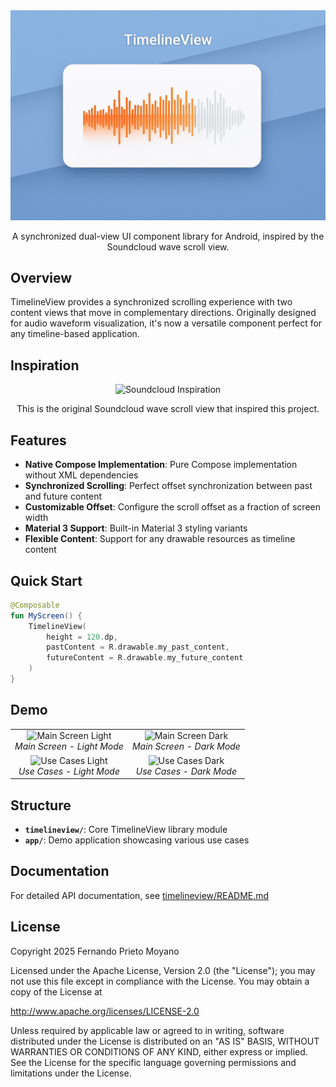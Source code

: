 <div align="center">
  <img src="art/banner-readme.jpg" alt="TimelineView Banner"/>
  
  A synchronized dual-view UI component library for Android, inspired by the Soundcloud wave scroll view.
</div>

## Overview

TimelineView provides a synchronized scrolling experience with two content views that move in complementary directions. Originally designed for audio waveform visualization, it's now a versatile component perfect for any timeline-based application.

## Inspiration

<div align="center">
  <img src="art/inspo.gif" alt="Soundcloud Inspiration" width="250"/>
  
  This is the original Soundcloud wave scroll view that inspired this project.
</div>

## Features

- **Native Compose Implementation**: Pure Compose implementation without XML dependencies
- **Synchronized Scrolling**: Perfect offset synchronization between past and future content
- **Customizable Offset**: Configure the scroll offset as a fraction of screen width
- **Material 3 Support**: Built-in Material 3 styling variants
- **Flexible Content**: Support for any drawable resources as timeline content

## Quick Start

```kotlin
@Composable
fun MyScreen() {
    TimelineView(
        height = 120.dp,
        pastContent = R.drawable.my_past_content,
        futureContent = R.drawable.my_future_content
    )
}
```

## Demo

<table>
  <tr>
    <td align="center">
      <img src="art/main_screen_light.gif" alt="Main Screen Light" width="300"/>
      <br>
      <em>Main Screen - Light Mode</em>
    </td>
    <td align="center">
      <img src="art/main_screen_dark.gif" alt="Main Screen Dark" width="300"/>
      <br>
      <em>Main Screen - Dark Mode</em>
    </td>
  </tr>
  <tr>
    <td align="center">
      <img src="art/usecases_light.gif" alt="Use Cases Light" width="300"/>
      <br>
      <em>Use Cases - Light Mode</em>
    </td>
    <td align="center">
      <img src="art/usecases_dark.gif" alt="Use Cases Dark" width="300"/>
      <br>
      <em>Use Cases - Dark Mode</em>
    </td>
  </tr>
</table>

## Structure

- **`timelineview/`**: Core TimelineView library module
- **`app/`**: Demo application showcasing various use cases

## Documentation

For detailed API documentation, see [timelineview/README.md](timelineview/README.md)

## License

Copyright 2025 Fernando Prieto Moyano

Licensed under the Apache License, Version 2.0 (the "License");
you may not use this file except in compliance with the License.
You may obtain a copy of the License at

   http://www.apache.org/licenses/LICENSE-2.0

Unless required by applicable law or agreed to in writing, software
distributed under the License is distributed on an "AS IS" BASIS,
WITHOUT WARRANTIES OR CONDITIONS OF ANY KIND, either express or implied.
See the License for the specific language governing permissions and
limitations under the License.


